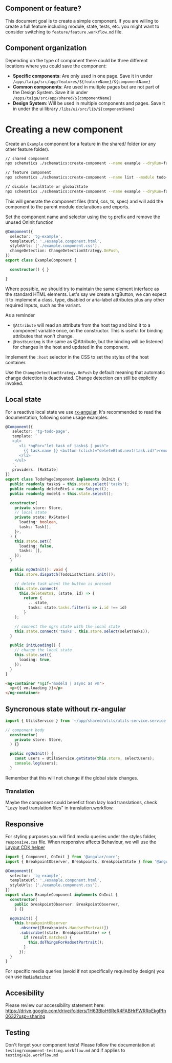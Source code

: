 
## Component or feature?
This document goal is to create a simple component. If you are willing to create a full feature including module, state, tests, etc. you might want to consider switching to `feature/feature.workflow.md` file.

## Component organization
Depending on the type of component there could be three different locations where you could save the component:

* **Specific components**: Are only used in one page. Save it in under `/apps/taiga/src/app/features/${featureName}/${componentName}`
* **Common components**: Are used in multiple pages but are not part of the Design System. Save it in under `/apps/taiga/src/app/shared/${componentName}`
* **Design System**: Will be used in multiple components and pages. Save it in under the ui library `/libs/ui/src/lib/${componentName}`

# Creating a new component

Create an `Example` component for a feature in the shared/ folder (or any other feature folder).

```bash
// shared component
npx schematics ./schematics:create-component --name example --dryRun=false

// feature component
npx schematics ./schematics:create-component --name list --module todo-list.module --path apps/taiga/src/app/features/todo-list/components --dryRun=false

// disable localState or globalState
npx schematics ./schematics:create-component --name example --dryRun=false --localState false --globalState false
```

This will generate the component files (html, css, ts, spec) and will add the component to the parent module declarations and exports.

Set the component name and selector using the `tg` prefix and remove the unused OnInit function

```ts
@Component({
  selector: 'tg-example',
  templateUrl: './example.component.html',
  styleUrls: ['./example.component.css'],
  changeDetection: ChangeDetectionStrategy.OnPush,
})
export class ExampleComponent {

  constructor() { }

}
```

Where possible, we should try to maintain the same element interface as the standard HTML elements. Let's say we create a tgButton, we can expect it to implement a class, type, disabled or aria-label attributes plus any other required Inputs, such as the variant.

As a reminder

- `@Attribute` will read an attribute from the host tag and bind it to a component variable once, on the constructor. This is useful for binding attributes that won't change.
- `@Hostbinding` is the same as @Attribute, but the binding will be listened for changes in the host and updated in the component.

Implement the `:host` selector in the CSS to set the styles of the host container.

Use the `ChangeDetectionStrategy.OnPush` by default meaning that automatic change detection is deactivated. Change detection can still be explicitly invoked.

## Local state

For a reactive local state we use [rx-angular](https://github.com/rx-angular/rx-angular/blob/master/libs/state/docs/usage.md). It's recommended to read the documentation, following some usage examples.

```ts
@Component({
   selector: 'tg-todo-page',
   template: `
   <ul>
      <li *ngFor="let task of tasks$ | push">
        {{ task.name }} <button (click)="deleteBtn$.next(task.id)">remove<button>
      </li>
    </ul>
   `,
   providers: [RxState]
})
export class TodoPageComponent implements OnInit {
  public readonly tasks$ = this.state.select('tasks');
  public readonly deleteBtn$ = new Subject();
  public readonly model$ = this.state.select();

  constructor(
    private store: Store,
    // local state
    private state: RxState<{
      loading: boolean,
      tasks: Task[],
    }>,
  ) {
    this.state.set({
      loading: false,
      tasks: [],
    });
  }

  public ngOnInit(): void {
    this.store.dispatch(TodoListActions.init());

    // delete task whent the button is pressed
    this.state.connect(
      this.deleteBtn$, (state, id) => {
        return {
          ...state,
          tasks: state.tasks.filter(i => i.id !== id)
        }
    );

    // connect the ngrx state with the local state
    this.state.connect('tasks', this.store.select(seletTasks));
  }

  public initLoading() {
    // change the local state
    this.state.set({
      loading: true,
    });
  }
}
```

```html
<ng-container *ngIf="model$ | async as vm">
  <p>{{ vm.loading }}</p>
</ng-container>
```

## Syncronous state without rx-angular

```ts
import { UtilsService } from '~/app/shared/utils/utils-service.service';

// component body
  constructor(
    private store: Store,
  ) {}

  public ngOnInit() {
    const users = UtilsService.getState(this.store, selectUsers);
    console.log(users);
  }
```

Remember that this will not change if the global state changes.

### Translation

Maybe the component could benefict from lazy load translations, check "Lazy load translation files" in translation.workflow.

## Responsive

For styling purposes you will find media queries under the styles folder, `responsive.css` file.
When responsive affects Behaviour, we will use the [Layout CDK helper](https://material.angular.io/cdk/layout/overview)

```ts
import { Component, OnInit } from '@angular/core';
import { BreakpointObserver, Breakpoints, BreakpointState } from '@angular/cdk/layout';

@Component({
  selector: 'tg-example',
  templateUrl: './example.component.html',
  styleUrls: ['./example.component.css'],
})
export class ExampleComponent implements OnInit {
  constructor(
    public breakpointObserver: BreakpointObserver,
    ) {}

  ngOnInit() {
    this.breakpointObserver
      .observe([Breakpoints.HandsetPortrait])
      .subscribe((state: BreakpointState) => {
        if (result.matches) {
          this.doThingsForHadsetPortrait();
        }
      });
  }
}
```

For specific media queries (avoid if not specifically required by design) you can use [`MediaMatcher`](https://material.angular.io/cdk/layout/overview#mediamatcher)

## Accesibility

Please review our accessibility statement here: https://drive.google.com/drive/folders/1H63BloH6ReR4FABHrFWRRoEkgPfn0632?usp=sharing

## Testing

Don't forget your component tests! Please follow the documentation at `testing/component-testing.workflow.md` and if applies to `testing/e2e.workflow.md`

